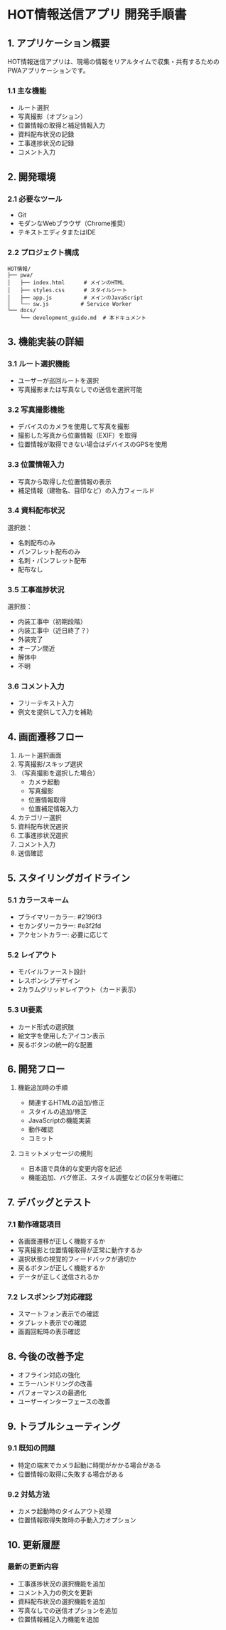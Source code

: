 # HOT情報送信アプリ 開発手順書

## 1. アプリケーション概要

HOT情報送信アプリは、現場の情報をリアルタイムで収集・共有するためのPWAアプリケーションです。

### 1.1 主な機能

- ルート選択
- 写真撮影（オプション）
- 位置情報の取得と補足情報入力
- 資料配布状況の記録
- 工事進捗状況の記録
- コメント入力

## 2. 開発環境

### 2.1 必要なツール
- Git
- モダンなWebブラウザ（Chrome推奨）
- テキストエディタまたはIDE

### 2.2 プロジェクト構成
```
HOT情報/
├── pwa/
│   ├── index.html      # メインのHTML
│   ├── styles.css      # スタイルシート
│   ├── app.js          # メインのJavaScript
│   └── sw.js          # Service Worker
└── docs/
    └── development_guide.md  # 本ドキュメント
```

## 3. 機能実装の詳細

### 3.1 ルート選択機能
- ユーザーが巡回ルートを選択
- 写真撮影または写真なしでの送信を選択可能

### 3.2 写真撮影機能
- デバイスのカメラを使用して写真を撮影
- 撮影した写真から位置情報（EXIF）を取得
- 位置情報が取得できない場合はデバイスのGPSを使用

### 3.3 位置情報入力
- 写真から取得した位置情報の表示
- 補足情報（建物名、目印など）の入力フィールド

### 3.4 資料配布状況
選択肢：
- 名刺配布のみ
- パンフレット配布のみ
- 名刺・パンフレット配布
- 配布なし

### 3.5 工事進捗状況
選択肢：
- 内装工事中（初期段階）
- 内装工事中（近日終了？）
- 外装完了
- オープン間近
- 解体中
- 不明

### 3.6 コメント入力
- フリーテキスト入力
- 例文を提供して入力を補助

## 4. 画面遷移フロー

1. ルート選択画面
2. 写真撮影/スキップ選択
3. （写真撮影を選択した場合）
   - カメラ起動
   - 写真撮影
   - 位置情報取得
   - 位置補足情報入力
4. カテゴリー選択
5. 資料配布状況選択
6. 工事進捗状況選択
7. コメント入力
8. 送信確認

## 5. スタイリングガイドライン

### 5.1 カラースキーム
- プライマリーカラー: #2196f3
- セカンダリーカラー: #e3f2fd
- アクセントカラー: 必要に応じて

### 5.2 レイアウト
- モバイルファースト設計
- レスポンシブデザイン
- 2カラムグリッドレイアウト（カード表示）

### 5.3 UI要素
- カード形式の選択肢
- 絵文字を使用したアイコン表示
- 戻るボタンの統一的な配置

## 6. 開発フロー

1. 機能追加時の手順
   - 関連するHTMLの追加/修正
   - スタイルの追加/修正
   - JavaScriptの機能実装
   - 動作確認
   - コミット

2. コミットメッセージの規則
   - 日本語で具体的な変更内容を記述
   - 機能追加、バグ修正、スタイル調整などの区分を明確に

## 7. デバッグとテスト

### 7.1 動作確認項目
- 各画面遷移が正しく機能するか
- 写真撮影と位置情報取得が正常に動作するか
- 選択状態の視覚的フィードバックが適切か
- 戻るボタンが正しく機能するか
- データが正しく送信されるか

### 7.2 レスポンシブ対応確認
- スマートフォン表示での確認
- タブレット表示での確認
- 画面回転時の表示確認

## 8. 今後の改善予定

- オフライン対応の強化
- エラーハンドリングの改善
- パフォーマンスの最適化
- ユーザーインターフェースの改善

## 9. トラブルシューティング

### 9.1 既知の問題
- 特定の端末でカメラ起動に時間がかかる場合がある
- 位置情報の取得に失敗する場合がある

### 9.2 対処方法
- カメラ起動時のタイムアウト処理
- 位置情報取得失敗時の手動入力オプション

## 10. 更新履歴

### 最新の更新内容
- 工事進捗状況の選択機能を追加
- コメント入力の例文を更新
- 資料配布状況の選択機能を追加
- 写真なしでの送信オプションを追加
- 位置情報補足入力機能を追加 